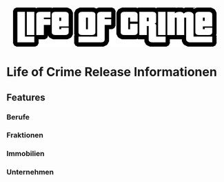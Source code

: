 <p align="center">
  <img src="https://github.com/ZeusLukaz/SA-MP-Life-of-Crime/blob/Images/Logo.png" alt="LoC Logo"/>
</p>

# Life of Crime Release Informationen

## Features

### Berufe

### Fraktionen

### Immobilien

### Unternehmen

